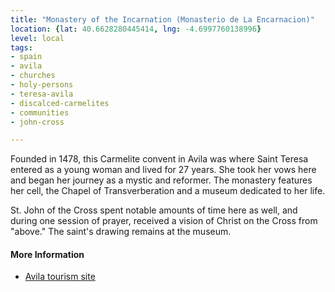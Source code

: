 ```yaml
---
title: "Monastery of the Incarnation (Monasterio de La Encarnacion)"
location: {lat: 40.6628280445414, lng: -4.6997760138996}
level: local
tags:
- spain
- avila
- churches
- holy-persons
- teresa-avila
- discalced-carmelites
- communities
- john-cross

---
```



Founded in 1478, this Carmelite convent in Avila was where Saint Teresa entered as a young woman and lived for 27 years. She took her vows here and began her journey as a mystic and reformer. The monastery features her cell, the Chapel of Transverberation and a museum dedicated to her life.

St. John of the Cross spent notable amounts of time here as well, and during one session of prayer, received a vision of Christ on the Cross from "above."  The saint's drawing remains at the museum.

#### More Information

* [Avila tourism site](https://www.avilaturismo.com/en/monatery-of-la-encarnacion)





